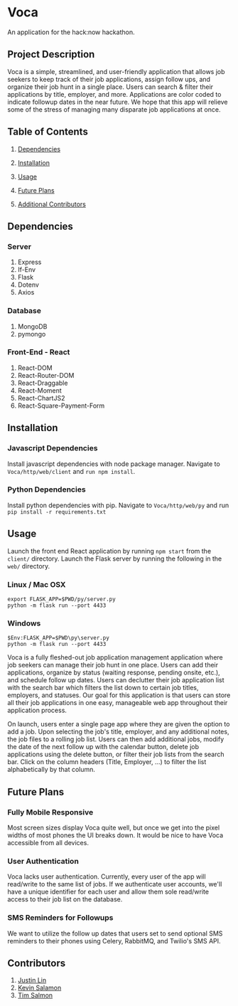 # Voca
An application for the hack:now hackathon.

## Project Description 

Voca is a simple, streamlined, and user-friendly application that allows job seekers to keep track of their job applications, assign follow ups, and organize their job hunt in a single place. Users can search & filter their applications by title, employer, and more. Applications are color coded to indicate followup dates in the near future. We hope that this app will relieve some of the stress of managing many disparate job applications at once.

## Table of Contents 

1. [Dependencies](##Dependencies)

2. [Installation](##Installation)

3. [Usage](##Usage) 

4. [Future Plans](##Future-Plans)

5. [Additional Contributors](##Contributors)

## Dependencies

### Server
1. Express
2. If-Env
3. Flask
4. Dotenv
5. Axios

### Database
1. MongoDB
2. pymongo

### Front-End - React
1. React-DOM
2. React-Router-DOM
3. React-Draggable
4. React-Moment
5. React-ChartJS2
6. React-Square-Payment-Form

## Installation

### Javascript Dependencies
Install javascript dependencies with node package manager.
Navigate to `Voca/http/web/client` and `run npm install`.

### Python Dependencies
Install python dependencies with pip.
Navigate to `Voca/http/web/py` and run `pip install -r requirements.txt`

## Usage 

Launch the front end React application by running `npm start` from the `client/` directory.
Launch the Flask server by running the following in the `web/` directory.

### Linux / Mac OSX
```
export FLASK_APP=$PWD/py/server.py
python -m flask run --port 4433
```
### Windows
```
$Env:FLASK_APP=$PWD\py\server.py
python -m flask run --port 4433
```

Voca is a fully fleshed-out job application management application where job seekers can manage their job hunt in one place. Users can add their applications, organize by status (waiting response, pending onsite, etc.), and schedule follow up dates. Users can declutter their job application list with the search bar which filters the list down to certain job titles, employers, and statuses. Our goal for this application is that users can store all their job applications in one easy, manageable web app throughout their application process.

On launch, users enter a single page app where they are given the option to add a job. Upon selecting the job's title, employer, and any additional notes, the job files to a rolling job list. Users can then add additional jobs, modify the date of the next follow up with the calendar button, delete job applications using the delete button, or filter their job lists from the search bar. Click on the column headers (Title, Employer, ...) to filter the list alphabetically by that column.

## Future Plans

### Fully Mobile Responsive
Most screen sizes display Voca quite well, but once we get into the pixel widths of most phones the UI breaks down. It would be nice to have Voca accessible from all devices.

### User Authentication
Voca lacks user authentication. Currently, every user of the app will read/write to the same list of jobs. If we authenticate user accounts, we'll have a unique identifier for each user and allow them sole read/write access to their job list on the database.

### SMS Reminders for Followups
We want to utilize the follow up dates that users set to send optional SMS reminders to their phones using Celery, RabbitMQ, and Twilio's SMS API.

## Contributors 

1. [Justin Lin](https://github.com/Chih-Chien-Lin)
2. [Kevin Salamon](https://github.com/kevin-salamon)
3. [Tim Salmon](https://github.com/salmonTimo)
